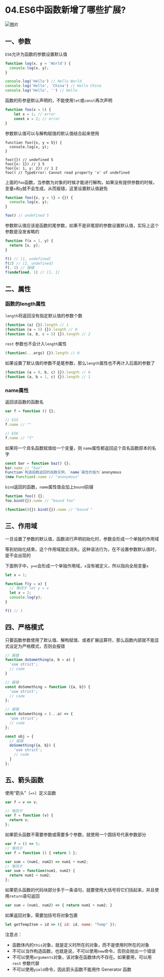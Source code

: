 # 04.ES6中函数新增了哪些扩展?



![图片](https://cdn.jsdelivr.net/gh/IceRain-mvc/cdn/img/640-20210928230826861)

## 一、参数

`ES6`允许为函数的参数设置默认值

```js
function log(x, y = 'World') {
  console.log(x, y);
}

console.log('Hello') // Hello World
console.log('Hello', 'China') // Hello China
console.log('Hello', '') // Hello
```

函数的形参是默认声明的，不能使用`let`或`const`再次声明

```js
function foo(x = 5) {
    let x = 1; // error
    const x = 2; // error
}
```

参数默认值可以与解构赋值的默认值结合起来使用

```
function foo({x, y = 5}) {
  console.log(x, y);
}

foo({}) // undefined 5
foo({x: 1}) // 1 5
foo({x: 1, y: 2}) // 1 2
foo() // TypeError: Cannot read property 'x' of undefined
```

上面的`foo`函数，当参数为对象的时候才能进行解构，如果没有提供参数的时候，变量`x`和`y`就不会生成，从而报错，这里设置默认值避免

```js
function foo({x, y = 5} = {}) {
  console.log(x, y);
}

foo() // undefined 5
```

参数默认值应该是函数的尾参数，如果不是非尾部的参数设置默认值，实际上这个参数是没发省略的

```js
function f(x = 1, y) {
  return [x, y];
}

f() // [1, undefined]
f(2) // [2, undefined]
f(, 1) // 报错
f(undefined, 1) // [1, 1]
```

## 二、属性

### 函数的length属性

`length`将返回没有指定默认值的参数个数

```js
(function (a) {}).length // 1
(function (a = 5) {}).length // 0
(function (a, b, c = 5) {}).length // 2
```

`rest` 参数也不会计入`length`属性

```js
(function(...args) {}).length // 0
```

如果设置了默认值的参数不是尾参数，那么`length`属性也不再计入后面的参数了

```js
(function (a = 0, b, c) {}).length // 0
(function (a, b = 1, c) {}).length // 1
```

### name属性

返回该函数的函数名

```js
var f = function () {};

// ES5
f.name // ""

// ES6
f.name // "f"
```

如果将一个具名函数赋值给一个变量，则 `name`属性都返回这个具名函数原本的名字

```js
const bar = function baz() {};
bar.name // "baz"
Function`构造函数返回的函数实例，`name`属性的值为`anonymous
(new Function).name // "anonymous"
```

`bind`返回的函数，`name`属性值会加上`bound`前缀

```js
function foo() {};
foo.bind({}).name // "bound foo"

(function(){}).bind({}).name // "bound "
```

## 三、作用域

一旦设置了参数的默认值，函数进行声明初始化时，参数会形成一个单独的作用域

等到初始化结束，这个作用域就会消失。这种语法行为，在不设置参数默认值时，是不会出现的

下面例子中，`y=x`会形成一个单独作用域，`x`没有被定义，所以指向全局变量`x`

```js
let x = 1;

function f(y = x) { 
  // 等同于 let y = x  
  let x = 2; 
  console.log(y);
}

f() // 1
```

## 四、严格模式

只要函数参数使用了默认值、解构赋值、或者扩展运算符，那么函数内部就不能显式设定为严格模式，否则会报错

```js
// 报错
function doSomething(a, b = a) {
  'use strict';
  // code
}

// 报错
const doSomething = function ({a, b}) {
  'use strict';
  // code
};

// 报错
const doSomething = (...a) => {
  'use strict';
  // code
};

const obj = {
  // 报错
  doSomething({a, b}) {
    'use strict';
    // code
  }
};
```

## 五、箭头函数

使用“箭头”（`=>`）定义函数

```js
var f = v => v;

// 等同于
var f = function (v) {
  return v;
};
```

如果箭头函数不需要参数或需要多个参数，就使用一个圆括号代表参数部分

```js
var f = () => 5;
// 等同于
var f = function () { return 5 };

var sum = (num1, num2) => num1 + num2;
// 等同于
var sum = function(num1, num2) {
  return num1 + num2;
};
```

如果箭头函数的代码块部分多于一条语句，就要使用大括号将它们括起来，并且使用`return`语句返回

```js
var sum = (num1, num2) => { return num1 + num2; }
```

如果返回对象，需要加括号将对象包裹

```js
let getTempItem = id => ({ id: id, name: "Temp" });
```

注意点：

- 函数体内的`this`对象，就是定义时所在的对象，而不是使用时所在的对象
- 不可以当作构造函数，也就是说，不可以使用`new`命令，否则会抛出一个错误
- 不可以使用`arguments`对象，该对象在函数体内不存在。如果要用，可以用 `rest` 参数代替
- 不可以使用`yield`命令，因此箭头函数不能用作 Generator 函数
